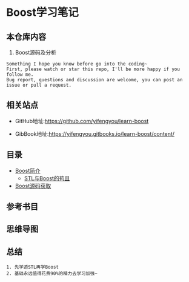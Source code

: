 # Boost学习笔记

## 本仓库内容

1. Boost源码及分析

```
Something I hope you know before go into the coding~
First, please watch or star this repo, I'll be more happy if you follow me.
Bug report, questions and discussion are welcome, you can post an issue or pull a request.
```

## 相关站点

* GitHub地址:<https://github.com/yifengyou/learn-boost>

* GibBook地址:<https://yifengyou.gitbooks.io/learn-boost/content/>

## 目录

* [Boost简介](docs/Boost简介/Boost简介.md)
    * [STL与Boost的苟且](docs/Boost简介/STL与Boost的苟且.md)
* [Boost源码获取](docs/Boost源码获取/Boost源码获取.md)


## 参考书目


## 思维导图


## 总结

```
1. 先学透STL再学Boost
2. 基础永远值得花费90%的精力去学习加强~
```
